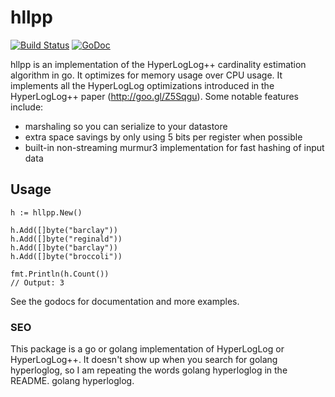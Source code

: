 # hllpp

[![Build Status](https://travis-ci.org/retailnext/hllpp.svg)](https://travis-ci.org/retailnext/hllpp) [![GoDoc](https://godoc.org/github.com/retailnext/hllpp?status.svg)](https://godoc.org/github.com/retailnext/hllpp)

hllpp is an implementation of the HyperLogLog++ cardinality estimation algorithm in go. It optimizes for memory usage over CPU usage. It implements all the HyperLogLog optimizations introduced in the HyperLogLog++ paper (http://goo.gl/Z5Sqgu). Some notable features include:

* marshaling so you can serialize to your datastore
* extra space savings by only using 5 bits per register when possible
* built-in non-streaming murmur3 implementation for fast hashing of input data

## Usage

    h := hllpp.New()

    h.Add([]byte("barclay"))
    h.Add([]byte("reginald"))
    h.Add([]byte("barclay"))
    h.Add([]byte("broccoli"))

    fmt.Println(h.Count())
    // Output: 3

See the godocs for documentation and more examples.

### SEO

This package is a go or golang implementation of HyperLogLog or HyperLogLog++. It doesn't show up when you search for golang hyperloglog, so I am repeating the words golang hyperloglog in the README. golang hyperloglog.
